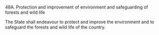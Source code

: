 48A. Protection and improvement of environment and safeguarding of forests and wild life

The State shall endeavour to protect and improve the environment and to safeguard the forests and wild life of the country.

